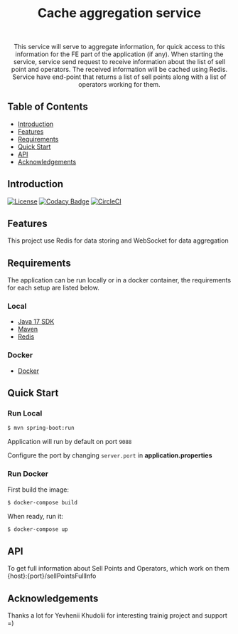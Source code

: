 <h1 align="center"> Cache aggregation service </h1> <br>

<p align="center">
  This service will serve to aggregate information, for quick access to this information for the FE part of the application (if any).
When starting the service, service send request to receive information about the list of sell point and operators.
The received information will be cached using Redis.
Service have end-point that returns a list of sell points along with a list of operators working for them.
</p>


## Table of Contents

- [Introduction](#introduction)
- [Features](#features)
- [Requirements](#requirements)
- [Quick Start](#quick-start)
- [API](#requirements)
- [Acknowledgements](#acknowledgements)




## Introduction

[![License](https://img.shields.io/badge/License-Apache%202.0-blue.svg)](https://opensource.org/licenses/Apache-2.0)
[![Codacy Badge](https://api.codacy.com/project/badge/Grade/e91606af4a364076a7058c5ea1c006a8)](https://www.codacy.com/app/joneubank/microservice-template-java?utm_source=github.com&amp;utm_medium=referral&amp;utm_content=overture-stack/microservice-template-java&amp;utm_campaign=Badge_Grade)
[![CircleCI](https://circleci.com/gh/overture-stack/microservice-template-java/tree/master.svg?style=shield)](https://circleci.com/gh/overture-stack/microservice-template-java/tree/master)

## Features
This project use Redis for data storing and WebSocket for data aggregation

## Requirements
The application can be run locally or in a docker container, the requirements for each setup are listed below.

### Local
* [Java 17 SDK](https://www.oracle.com/java/technologies/downloads/#java17)
* [Maven](https://maven.apache.org/download.cgi)
* [Redis](https://github.com/microsoftarchive/redis/releases/tag/win-3.2.100)


### Docker
* [Docker](https://www.docker.com/get-docker)


## Quick Start

### Run Local
```bash
$ mvn spring-boot:run
```

Application will run by default on port `9088`

Configure the port by changing `server.port` in __application.properties__


### Run Docker

First build the image:
```bash
$ docker-compose build
```

When ready, run it:
```bash
$ docker-compose up
```

## API
To get full information about Sell Points and Operators, which work on them
{host}:{port}/sellPointsFullInfo

## Acknowledgements
Thanks a lot for Yevhenii Khudolii for interesting trainig project and support =)
